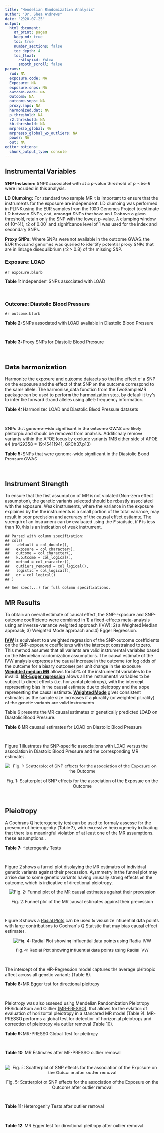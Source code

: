 ```yaml
---
title: "Mendelian Randomization Analysis"
author: "Dr. Shea Andrews"
date: "2020-07-25"
output:
  html_document:
    df_print: paged
    keep_md: true
    toc: true
    number_sections: false
    toc_depth: 4
    toc_float:
      collapsed: false
      smooth_scroll: false
params:
  rwd: NA
  exposure.code: NA
  Exposure: NA
  exposure.snps: NA
  outcome.code: NA
  Outcome: NA
  outcome.snps: NA
  proxy.snps: NA
  harmonized.dat: NA
  p.threshold: NA
  r2.threshold: NA
  kb.threshold: NA
  mrpresso_global: NA
  mrpresso_global_wo_outliers: NA
  power: NA
  out: NA
editor_options:
  chunk_output_type: console
---
```







## Instrumental Variables
**SNP Inclusion:** SNPS associated with at a p-value threshold of p < 5e-6 were included in this analysis.
<br>

**LD Clumping:** For standard two sample MR it is important to ensure that the instruments for the exposure are independent. LD clumping was performed in PLINK using the EUR samples from the 1000 Genomes Project to estimate LD between SNPs, and, amongst SNPs that have an LD above a given threshold, retain only the SNP with the lowest p-value. A clumping window of 10^{4}, r2 of 0.001 and significance level of 1 was used for the index and secondary SNPs.
<br>

**Proxy SNPs:** Where SNPs were not available in the outcome GWAS, the EUR thousand genomes was queried to identify potential proxy SNPs that are in linkage disequilibrium (r2 > 0.8) of the missing SNP.
<br>

### Exposure: LOAD
`#r exposure.blurb`
<br>

**Table 1:** Independent SNPs associated with LOAD
<div data-pagedtable="false">
  <script data-pagedtable-source type="application/json">
{"columns":[{"label":["SNP"],"name":[1],"type":["chr"],"align":["left"]},{"label":["CHROM"],"name":[2],"type":["dbl"],"align":["right"]},{"label":["POS"],"name":[3],"type":["dbl"],"align":["right"]},{"label":["REF"],"name":[4],"type":["chr"],"align":["left"]},{"label":["ALT"],"name":[5],"type":["chr"],"align":["left"]},{"label":["AF"],"name":[6],"type":["dbl"],"align":["right"]},{"label":["BETA"],"name":[7],"type":["dbl"],"align":["right"]},{"label":["SE"],"name":[8],"type":["dbl"],"align":["right"]},{"label":["Z"],"name":[9],"type":["dbl"],"align":["right"]},{"label":["P"],"name":[10],"type":["dbl"],"align":["right"]},{"label":["N"],"name":[11],"type":["dbl"],"align":["right"]},{"label":["TRAIT"],"name":[12],"type":["chr"],"align":["left"]}],"data":[{"1":"rs679515","2":"1","3":"207750568","4":"T","5":"C","6":"0.8126","7":"-0.1508","8":"0.0183","9":"-8.240440","10":"1.555000e-16","11":"63926","12":"LOAD"},{"1":"rs7584040","2":"2","3":"127863224","4":"C","5":"T","6":"0.2261","7":"0.0862","8":"0.0172","9":"5.011628","10":"5.341000e-07","11":"63926","12":"LOAD"},{"1":"rs6733839","2":"2","3":"127892810","4":"C","5":"T","6":"0.4067","7":"0.1693","8":"0.0154","9":"10.993506","10":"4.022000e-28","11":"63926","12":"LOAD"},{"1":"rs35695568","2":"2","3":"186794162","4":"G","5":"T","6":"0.0922","7":"0.1152","8":"0.0247","9":"4.663968","10":"3.200000e-06","11":"63926","12":"LOAD"},{"1":"rs10933431","2":"2","3":"233981912","4":"G","5":"C","6":"0.7774","7":"0.1001","8":"0.0194","9":"5.159794","10":"2.552000e-07","11":"63926","12":"LOAD"},{"1":"rs6805148","2":"3","3":"45101639","4":"A","5":"C","6":"0.0864","7":"-0.1293","8":"0.0257","9":"-5.031130","10":"4.774000e-07","11":"63926","12":"LOAD"},{"1":"rs28660482","2":"4","3":"66245059","4":"T","5":"A","6":"0.0243","7":"0.2220","8":"0.0475","9":"4.673684","10":"2.900000e-06","11":"63926","12":"LOAD"},{"1":"rs6822989","2":"4","3":"104176240","4":"C","5":"T","6":"0.0082","7":"0.4361","8":"0.0940","9":"4.639362","10":"3.487000e-06","11":"63926","12":"LOAD"},{"1":"rs35868327","2":"5","3":"52665230","4":"T","5":"A","6":"0.0132","7":"-0.3753","8":"0.0760","9":"-4.938158","10":"7.796000e-07","11":"63926","12":"LOAD"},{"1":"rs11168036","2":"5","3":"139707439","4":"T","5":"G","6":"0.5033","7":"-0.0754","8":"0.0143","9":"-5.272730","10":"1.432000e-07","11":"63926","12":"LOAD"},{"1":"rs34665982","2":"6","3":"32560306","4":"T","5":"C","6":"0.5213","7":"-0.0967","8":"0.0166","9":"-5.825300","10":"5.798000e-09","11":"63926","12":"LOAD"},{"1":"rs114812713","2":"6","3":"41034000","4":"G","5":"C","6":"0.0301","7":"0.2980","8":"0.0431","9":"6.914153","10":"4.467000e-12","11":"63926","12":"LOAD"},{"1":"rs1385742","2":"6","3":"47595155","4":"A","5":"T","6":"0.6344","7":"-0.0876","8":"0.0157","9":"-5.579620","10":"2.232000e-08","11":"63926","12":"LOAD"},{"1":"rs143429938","2":"7","3":"33721795","4":"C","5":"T","6":"0.0211","7":"0.3535","8":"0.0769","9":"4.596879","10":"4.253000e-06","11":"63926","12":"LOAD"},{"1":"rs9649710","2":"7","3":"50322832","4":"A","5":"G","6":"0.6331","7":"0.0676","8":"0.0148","9":"4.567570","10":"4.794000e-06","11":"63926","12":"LOAD"},{"1":"rs117240937","2":"7","3":"127426090","4":"G","5":"A","6":"0.0173","7":"-0.3122","8":"0.0672","9":"-4.645833","10":"3.350000e-06","11":"63926","12":"LOAD"},{"1":"rs11767557","2":"7","3":"143109139","4":"T","5":"C","6":"0.1968","7":"-0.1028","8":"0.0182","9":"-5.648350","10":"1.561000e-08","11":"63926","12":"LOAD"},{"1":"rs73223431","2":"8","3":"27219987","4":"C","5":"T","6":"0.3669","7":"0.0936","8":"0.0153","9":"6.117647","10":"8.342000e-10","11":"63926","12":"LOAD"},{"1":"rs867230","2":"8","3":"27468503","4":"C","5":"A","6":"0.6029","7":"0.1333","8":"0.0158","9":"8.436709","10":"3.492000e-17","11":"63926","12":"LOAD"},{"1":"rs13252043","2":"8","3":"71551628","4":"C","5":"T","6":"0.0984","7":"0.1140","8":"0.0237","9":"4.810127","10":"1.570000e-06","11":"63926","12":"LOAD"},{"1":"rs6559689","2":"9","3":"85450616","4":"C","5":"T","6":"0.0504","7":"0.1585","8":"0.0335","9":"4.731343","10":"2.169000e-06","11":"63926","12":"LOAD"},{"1":"rs12416487","2":"10","3":"11721057","4":"A","5":"T","6":"0.6519","7":"0.0850","8":"0.0154","9":"5.519480","10":"3.417000e-08","11":"63926","12":"LOAD"},{"1":"rs3740688","2":"11","3":"47380340","4":"G","5":"T","6":"0.5524","7":"0.0935","8":"0.0144","9":"6.493056","10":"9.702000e-11","11":"63926","12":"LOAD"},{"1":"rs1582763","2":"11","3":"60021948","4":"G","5":"A","6":"0.3729","7":"-0.1232","8":"0.0149","9":"-8.268456","10":"1.186000e-16","11":"63926","12":"LOAD"},{"1":"rs3851179","2":"11","3":"85868640","4":"T","5":"C","6":"0.6410","7":"0.1198","8":"0.0148","9":"8.094590","10":"5.809000e-16","11":"63926","12":"LOAD"},{"1":"rs11218343","2":"11","3":"121435587","4":"T","5":"C","6":"0.0401","7":"-0.2053","8":"0.0369","9":"-5.563690","10":"2.633000e-08","11":"63926","12":"LOAD"},{"1":"rs9787911","2":"11","3":"131769402","4":"T","5":"C","6":"0.4249","7":"0.0662","8":"0.0144","9":"4.597220","10":"4.386000e-06","11":"63926","12":"LOAD"},{"1":"rs117394726","2":"12","3":"127222883","4":"A","5":"C","6":"0.0400","7":"0.2193","8":"0.0465","9":"4.716130","10":"2.459000e-06","11":"63926","12":"LOAD"},{"1":"rs17125924","2":"14","3":"53391680","4":"A","5":"G","6":"0.0926","7":"0.1222","8":"0.0246","9":"4.967480","10":"6.621000e-07","11":"63926","12":"LOAD"},{"1":"rs12590654","2":"14","3":"92938855","4":"G","5":"A","6":"0.3353","7":"-0.0906","8":"0.0157","9":"-5.770701","10":"8.729000e-09","11":"63926","12":"LOAD"},{"1":"rs383902","2":"15","3":"59034174","4":"C","5":"T","6":"0.3274","7":"-0.0698","8":"0.0151","9":"-4.622517","10":"3.812000e-06","11":"63926","12":"LOAD"},{"1":"rs28588186","2":"16","3":"19910313","4":"C","5":"G","6":"0.1981","7":"-0.0880","8":"0.0181","9":"-4.861880","10":"1.115000e-06","11":"63926","12":"LOAD"},{"1":"rs62039712","2":"16","3":"79355857","4":"G","5":"A","6":"0.1158","7":"0.1528","8":"0.0288","9":"5.305556","10":"1.171000e-07","11":"63926","12":"LOAD"},{"1":"rs34971488","2":"16","3":"81779775","4":"G","5":"A","6":"0.2205","7":"0.0940","8":"0.0198","9":"4.747475","10":"2.067000e-06","11":"63926","12":"LOAD"},{"1":"rs2632516","2":"17","3":"56409089","4":"G","5":"C","6":"0.4402","7":"-0.0748","8":"0.0147","9":"-5.088435","10":"3.671000e-07","11":"63926","12":"LOAD"},{"1":"rs12151021","2":"19","3":"1050874","4":"A","5":"G","6":"0.6753","7":"-0.1071","8":"0.0169","9":"-6.337280","10":"2.562000e-10","11":"63926","12":"LOAD"},{"1":"rs8111708","2":"19","3":"18558876","4":"A","5":"G","6":"0.3427","7":"0.0696","8":"0.0151","9":"4.609270","10":"3.946000e-06","11":"63926","12":"LOAD"},{"1":"rs111358663","2":"19","3":"45196958","4":"T","5":"A","6":"0.0111","7":"-0.5369","8":"0.0795","9":"-6.753459","10":"1.436000e-11","11":"63926","12":"LOAD"},{"1":"rs4803765","2":"19","3":"45358448","4":"C","5":"T","6":"0.0243","7":"0.7165","8":"0.0610","9":"11.745902","10":"7.131000e-32","11":"63926","12":"LOAD"},{"1":"rs12972156","2":"19","3":"45387459","4":"C","5":"G","6":"0.2027","7":"0.9653","8":"0.0189","9":"51.074100","10":"2.225074e-308","11":"63926","12":"LOAD"},{"1":"rs117310449","2":"19","3":"45393516","4":"C","5":"T","6":"0.0130","7":"0.9879","8":"0.0691","9":"14.296671","10":"2.275000e-46","11":"63926","12":"LOAD"},{"1":"rs73033507","2":"19","3":"45431403","4":"C","5":"T","6":"0.0239","7":"-0.3620","8":"0.0657","9":"-5.509893","10":"3.646000e-08","11":"63926","12":"LOAD"},{"1":"rs114533385","2":"19","3":"45436753","4":"C","5":"T","6":"0.0210","7":"0.8281","8":"0.0661","9":"12.527988","10":"5.434000e-36","11":"63926","12":"LOAD"},{"1":"rs118004808","2":"19","3":"45439498","4":"C","5":"T","6":"0.0177","7":"-0.5523","8":"0.1015","9":"-5.441379","10":"5.274000e-08","11":"63926","12":"LOAD"},{"1":"rs139995984","2":"19","3":"45574482","4":"G","5":"C","6":"0.0155","7":"-0.5343","8":"0.0879","9":"-6.078498","10":"1.192000e-09","11":"63926","12":"LOAD"},{"1":"rs80182863","2":"19","3":"45653226","4":"C","5":"T","6":"0.0234","7":"0.2977","8":"0.0623","9":"4.778491","10":"1.750000e-06","11":"63926","12":"LOAD"},{"1":"rs6014724","2":"20","3":"54998544","4":"A","5":"G","6":"0.0920","7":"-0.1319","8":"0.0259","9":"-5.092660","10":"3.652000e-07","11":"63926","12":"LOAD"},{"1":"rs2830489","2":"21","3":"28148191","4":"C","5":"T","6":"0.2882","7":"-0.0837","8":"0.0162","9":"-5.166667","10":"2.422000e-07","11":"63926","12":"LOAD"},{"1":"rs138727474","2":"22","3":"21926584","4":"C","5":"T","6":"0.0269","7":"-0.2515","8":"0.0545","9":"-4.614679","10":"3.904000e-06","11":"63926","12":"LOAD"}],"options":{"columns":{"min":{},"max":[10]},"rows":{"min":[10],"max":[10]},"pages":{}}}
  </script>
</div>
<br>

### Outcome: Diastolic Blood Pressure
`#r outcome.blurb`
<br>

**Table 2:** SNPs associated with LOAD avaliable in Diastolic Blood Pressure
<div data-pagedtable="false">
  <script data-pagedtable-source type="application/json">
{"columns":[{"label":["SNP"],"name":[1],"type":["chr"],"align":["left"]},{"label":["CHROM"],"name":[2],"type":["dbl"],"align":["right"]},{"label":["POS"],"name":[3],"type":["dbl"],"align":["right"]},{"label":["REF"],"name":[4],"type":["chr"],"align":["left"]},{"label":["ALT"],"name":[5],"type":["chr"],"align":["left"]},{"label":["AF"],"name":[6],"type":["dbl"],"align":["right"]},{"label":["BETA"],"name":[7],"type":["dbl"],"align":["right"]},{"label":["SE"],"name":[8],"type":["dbl"],"align":["right"]},{"label":["Z"],"name":[9],"type":["dbl"],"align":["right"]},{"label":["P"],"name":[10],"type":["dbl"],"align":["right"]},{"label":["N"],"name":[11],"type":["dbl"],"align":["right"]},{"label":["TRAIT"],"name":[12],"type":["chr"],"align":["left"]}],"data":[{"1":"rs679515","2":"1","3":"207750568","4":"T","5":"C","6":"0.8191","7":"0.0256","8":"0.0225","9":"1.13778000","10":"2.544e-01","11":"757599","12":"Diastolic_Blood_Pressure"},{"1":"rs7584040","2":"2","3":"127863224","4":"C","5":"T","6":"0.2258","7":"-0.0398","8":"0.0208","9":"-1.91346154","10":"5.547e-02","11":"757599","12":"Diastolic_Blood_Pressure"},{"1":"rs6733839","2":"2","3":"127892810","4":"C","5":"T","6":"0.3948","7":"0.0468","8":"0.0182","9":"2.57142857","10":"1.038e-02","11":"755482","12":"Diastolic_Blood_Pressure"},{"1":"rs35695568","2":"2","3":"186794162","4":"G","5":"T","6":"0.0951","7":"0.0518","8":"0.0296","9":"1.75000000","10":"8.070e-02","11":"754983","12":"Diastolic_Blood_Pressure"},{"1":"rs10933431","2":"2","3":"233981912","4":"G","5":"C","6":"0.7794","7":"-0.0286","8":"0.0218","9":"-1.31192661","10":"1.887e-01","11":"747810","12":"Diastolic_Blood_Pressure"},{"1":"rs6805148","2":"3","3":"45101639","4":"A","5":"C","6":"0.0900","7":"-0.0568","8":"0.0305","9":"-1.86230000","10":"6.268e-02","11":"755541","12":"Diastolic_Blood_Pressure"},{"1":"rs28660482","2":"4","3":"66245059","4":"T","5":"A","6":"0.0259","7":"0.0263","8":"0.0564","9":"0.46631206","10":"6.407e-01","11":"757600","12":"Diastolic_Blood_Pressure"},{"1":"rs11168036","2":"5","3":"139707439","4":"T","5":"G","6":"0.5127","7":"-0.0526","8":"0.0174","9":"-3.02299000","10":"2.495e-03","11":"757601","12":"Diastolic_Blood_Pressure"},{"1":"rs114812713","2":"6","3":"41034000","4":"G","5":"C","6":"0.0266","7":"0.0716","8":"0.0561","9":"1.27629234","10":"2.018e-01","11":"750123","12":"Diastolic_Blood_Pressure"},{"1":"rs1385742","2":"6","3":"47595155","4":"A","5":"T","6":"0.6485","7":"0.0043","8":"0.0186","9":"0.23118300","10":"8.155e-01","11":"755481","12":"Diastolic_Blood_Pressure"},{"1":"rs9649710","2":"7","3":"50322832","4":"A","5":"G","6":"0.6124","7":"-0.0116","8":"0.0178","9":"-0.65168500","10":"5.118e-01","11":"757600","12":"Diastolic_Blood_Pressure"},{"1":"rs11767557","2":"7","3":"143109139","4":"T","5":"C","6":"0.2100","7":"0.0186","8":"0.0215","9":"0.86511600","10":"3.889e-01","11":"749339","12":"Diastolic_Blood_Pressure"},{"1":"rs73223431","2":"8","3":"27219987","4":"C","5":"T","6":"0.3663","7":"-0.0084","8":"0.0179","9":"-0.46927374","10":"6.407e-01","11":"757600","12":"Diastolic_Blood_Pressure"},{"1":"rs867230","2":"8","3":"27468503","4":"C","5":"A","6":"0.5913","7":"0.0627","8":"0.0181","9":"3.46408840","10":"5.107e-04","11":"755480","12":"Diastolic_Blood_Pressure"},{"1":"rs6559689","2":"9","3":"85450616","4":"C","5":"T","6":"0.0501","7":"-0.0231","8":"0.0413","9":"-0.55932203","10":"5.761e-01","11":"748882","12":"Diastolic_Blood_Pressure"},{"1":"rs12416487","2":"10","3":"11721057","4":"A","5":"T","6":"0.6508","7":"0.0133","8":"0.0184","9":"0.72282600","10":"4.675e-01","11":"756594","12":"Diastolic_Blood_Pressure"},{"1":"rs3740688","2":"11","3":"47380340","4":"G","5":"T","6":"0.5458","7":"0.1121","8":"0.0174","9":"6.44252874","10":"1.222e-10","11":"757601","12":"Diastolic_Blood_Pressure"},{"1":"rs1582763","2":"11","3":"60021948","4":"G","5":"A","6":"0.3750","7":"0.0002","8":"0.0179","9":"0.01117318","10":"9.924e-01","11":"757600","12":"Diastolic_Blood_Pressure"},{"1":"rs3851179","2":"11","3":"85868640","4":"T","5":"C","6":"0.6302","7":"-0.0122","8":"0.0179","9":"-0.68156400","10":"4.959e-01","11":"757601","12":"Diastolic_Blood_Pressure"},{"1":"rs11218343","2":"11","3":"121435587","4":"T","5":"C","6":"0.0384","7":"-0.0255","8":"0.0454","9":"-0.56167400","10":"5.747e-01","11":"757599","12":"Diastolic_Blood_Pressure"},{"1":"rs9787911","2":"11","3":"131769402","4":"T","5":"C","6":"0.4266","7":"-0.0054","8":"0.0175","9":"-0.30857100","10":"7.582e-01","11":"757600","12":"Diastolic_Blood_Pressure"},{"1":"rs117394726","2":"12","3":"127222883","4":"A","5":"C","6":"0.0386","7":"0.0534","8":"0.0511","9":"1.04501000","10":"2.965e-01","11":"752522","12":"Diastolic_Blood_Pressure"},{"1":"rs17125924","2":"14","3":"53391680","4":"A","5":"G","6":"0.0925","7":"-0.1339","8":"0.0301","9":"-4.44850000","10":"8.790e-06","11":"755482","12":"Diastolic_Blood_Pressure"},{"1":"rs12590654","2":"14","3":"92938855","4":"G","5":"A","6":"0.3408","7":"0.0303","8":"0.0186","9":"1.62903226","10":"1.025e-01","11":"756595","12":"Diastolic_Blood_Pressure"},{"1":"rs383902","2":"15","3":"59034174","4":"C","5":"T","6":"0.3382","7":"-0.0612","8":"0.0184","9":"-3.32608696","10":"8.960e-04","11":"748881","12":"Diastolic_Blood_Pressure"},{"1":"rs28588186","2":"16","3":"19910313","4":"C","5":"G","6":"0.1975","7":"0.0426","8":"0.0219","9":"1.94521000","10":"5.185e-02","11":"757599","12":"Diastolic_Blood_Pressure"},{"1":"rs62039712","2":"16","3":"79355857","4":"G","5":"A","6":"0.1185","7":"-0.0298","8":"0.0299","9":"-0.99665552","10":"3.192e-01","11":"750864","12":"Diastolic_Blood_Pressure"},{"1":"rs34971488","2":"16","3":"81779775","4":"G","5":"A","6":"0.2116","7":"-0.0403","8":"0.0228","9":"-1.76754386","10":"7.703e-02","11":"753370","12":"Diastolic_Blood_Pressure"},{"1":"rs2632516","2":"17","3":"56409089","4":"G","5":"C","6":"0.4471","7":"-0.0148","8":"0.0176","9":"-0.84090909","10":"4.011e-01","11":"757600","12":"Diastolic_Blood_Pressure"},{"1":"rs12151021","2":"19","3":"1050874","4":"A","5":"G","6":"0.6782","7":"0.0030","8":"0.0193","9":"0.15544000","10":"8.767e-01","11":"730395","12":"Diastolic_Blood_Pressure"},{"1":"rs8111708","2":"19","3":"18558876","4":"A","5":"G","6":"0.3477","7":"0.0807","8":"0.0183","9":"4.40984000","10":"9.846e-06","11":"757601","12":"Diastolic_Blood_Pressure"},{"1":"rs111358663","2":"19","3":"45196958","4":"T","5":"A","6":"0.0152","7":"-0.0049","8":"0.0778","9":"-0.06298201","10":"9.493e-01","11":"727076","12":"Diastolic_Blood_Pressure"},{"1":"rs12972156","2":"19","3":"45387459","4":"C","5":"G","6":"0.1482","7":"-0.0178","8":"0.0252","9":"-0.70634900","10":"4.800e-01","11":"739095","12":"Diastolic_Blood_Pressure"},{"1":"rs117310449","2":"19","3":"45393516","4":"C","5":"T","6":"0.0115","7":"0.0977","8":"0.0875","9":"1.11657143","10":"2.640e-01","11":"724066","12":"Diastolic_Blood_Pressure"},{"1":"rs80182863","2":"19","3":"45653226","4":"C","5":"T","6":"0.0266","7":"-0.0175","8":"0.0713","9":"-0.24544180","10":"8.058e-01","11":"747653","12":"Diastolic_Blood_Pressure"},{"1":"rs6014724","2":"20","3":"54998544","4":"A","5":"G","6":"0.0897","7":"-0.0232","8":"0.0311","9":"-0.74598100","10":"4.553e-01","11":"756109","12":"Diastolic_Blood_Pressure"},{"1":"rs2830489","2":"21","3":"28148191","4":"C","5":"T","6":"0.2795","7":"-0.0276","8":"0.0195","9":"-1.41538462","10":"1.571e-01","11":"757601","12":"Diastolic_Blood_Pressure"},{"1":"rs138727474","2":"22","3":"21926584","4":"C","5":"T","6":"0.0358","7":"0.0441","8":"0.0538","9":"0.81970260","10":"4.127e-01","11":"718207","12":"Diastolic_Blood_Pressure"},{"1":"rs6822989","2":"NA","3":"NA","4":"NA","5":"NA","6":"NA","7":"NA","8":"NA","9":"NA","10":"NA","11":"NA","12":"NA"},{"1":"rs35868327","2":"NA","3":"NA","4":"NA","5":"NA","6":"NA","7":"NA","8":"NA","9":"NA","10":"NA","11":"NA","12":"NA"},{"1":"rs34665982","2":"NA","3":"NA","4":"NA","5":"NA","6":"NA","7":"NA","8":"NA","9":"NA","10":"NA","11":"NA","12":"NA"},{"1":"rs143429938","2":"NA","3":"NA","4":"NA","5":"NA","6":"NA","7":"NA","8":"NA","9":"NA","10":"NA","11":"NA","12":"NA"},{"1":"rs117240937","2":"NA","3":"NA","4":"NA","5":"NA","6":"NA","7":"NA","8":"NA","9":"NA","10":"NA","11":"NA","12":"NA"},{"1":"rs13252043","2":"NA","3":"NA","4":"NA","5":"NA","6":"NA","7":"NA","8":"NA","9":"NA","10":"NA","11":"NA","12":"NA"},{"1":"rs4803765","2":"NA","3":"NA","4":"NA","5":"NA","6":"NA","7":"NA","8":"NA","9":"NA","10":"NA","11":"NA","12":"NA"},{"1":"rs73033507","2":"NA","3":"NA","4":"NA","5":"NA","6":"NA","7":"NA","8":"NA","9":"NA","10":"NA","11":"NA","12":"NA"},{"1":"rs114533385","2":"NA","3":"NA","4":"NA","5":"NA","6":"NA","7":"NA","8":"NA","9":"NA","10":"NA","11":"NA","12":"NA"},{"1":"rs118004808","2":"NA","3":"NA","4":"NA","5":"NA","6":"NA","7":"NA","8":"NA","9":"NA","10":"NA","11":"NA","12":"NA"},{"1":"rs139995984","2":"NA","3":"NA","4":"NA","5":"NA","6":"NA","7":"NA","8":"NA","9":"NA","10":"NA","11":"NA","12":"NA"}],"options":{"columns":{"min":{},"max":[10]},"rows":{"min":[10],"max":[10]},"pages":{}}}
  </script>
</div>
<br>

**Table 3:** Proxy SNPs for Diastolic Blood Pressure
<div data-pagedtable="false">
  <script data-pagedtable-source type="application/json">
{"columns":[{"label":["target_snp"],"name":[1],"type":["chr"],"align":["left"]},{"label":["proxy_snp"],"name":[2],"type":["chr"],"align":["left"]},{"label":["ld.r2"],"name":[3],"type":["dbl"],"align":["right"]},{"label":["Dprime"],"name":[4],"type":["dbl"],"align":["right"]},{"label":["PHASE"],"name":[5],"type":["chr"],"align":["left"]},{"label":["X12"],"name":[6],"type":["lgl"],"align":["right"]},{"label":["CHROM"],"name":[7],"type":["dbl"],"align":["right"]},{"label":["POS"],"name":[8],"type":["dbl"],"align":["right"]},{"label":["REF.proxy"],"name":[9],"type":["chr"],"align":["left"]},{"label":["ALT.proxy"],"name":[10],"type":["chr"],"align":["left"]},{"label":["AF"],"name":[11],"type":["dbl"],"align":["right"]},{"label":["BETA"],"name":[12],"type":["dbl"],"align":["right"]},{"label":["SE"],"name":[13],"type":["dbl"],"align":["right"]},{"label":["Z"],"name":[14],"type":["dbl"],"align":["right"]},{"label":["P"],"name":[15],"type":["dbl"],"align":["right"]},{"label":["N"],"name":[16],"type":["dbl"],"align":["right"]},{"label":["TRAIT"],"name":[17],"type":["chr"],"align":["left"]},{"label":["ref"],"name":[18],"type":["chr"],"align":["left"]},{"label":["ref.proxy"],"name":[19],"type":["chr"],"align":["left"]},{"label":["alt"],"name":[20],"type":["chr"],"align":["left"]},{"label":["alt.proxy"],"name":[21],"type":["chr"],"align":["left"]},{"label":["ALT"],"name":[22],"type":["chr"],"align":["left"]},{"label":["REF"],"name":[23],"type":["chr"],"align":["left"]},{"label":["proxy.outcome"],"name":[24],"type":["lgl"],"align":["right"]}],"data":[{"1":"rs35868327","2":"rs13182752","3":"1","4":"1","5":"GA/TG","6":"NA","7":"5","8":"52672171","9":"G","10":"A","11":"0.0240","12":"0.0158","13":"0.0570","14":"0.2771930","15":"0.7814","16":"757144","17":"Diastolic_Blood_Pressure","18":"G","19":"A","20":"T","21":"G","22":"G","23":"T","24":"TRUE"},{"1":"rs13252043","2":"rs11996416","3":"1","4":"1","5":"TT/CC","6":"NA","7":"8","8":"71505146","9":"C","10":"T","11":"0.0943","12":"0.0047","13":"0.0297","14":"0.1582492","15":"0.8739","16":"757600","17":"Diastolic_Blood_Pressure","18":"T","19":"T","20":"C","21":"C","22":"T","23":"C","24":"TRUE"},{"1":"rs6822989","2":"NA","3":"NA","4":"NA","5":"NA","6":"NA","7":"NA","8":"NA","9":"NA","10":"NA","11":"NA","12":"NA","13":"NA","14":"NA","15":"NA","16":"NA","17":"NA","18":"NA","19":"NA","20":"NA","21":"NA","22":"NA","23":"NA","24":"NA"},{"1":"rs34665982","2":"NA","3":"NA","4":"NA","5":"NA","6":"NA","7":"NA","8":"NA","9":"NA","10":"NA","11":"NA","12":"NA","13":"NA","14":"NA","15":"NA","16":"NA","17":"NA","18":"NA","19":"NA","20":"NA","21":"NA","22":"NA","23":"NA","24":"NA"},{"1":"rs143429938","2":"NA","3":"NA","4":"NA","5":"NA","6":"NA","7":"NA","8":"NA","9":"NA","10":"NA","11":"NA","12":"NA","13":"NA","14":"NA","15":"NA","16":"NA","17":"NA","18":"NA","19":"NA","20":"NA","21":"NA","22":"NA","23":"NA","24":"NA"},{"1":"rs117240937","2":"NA","3":"NA","4":"NA","5":"NA","6":"NA","7":"NA","8":"NA","9":"NA","10":"NA","11":"NA","12":"NA","13":"NA","14":"NA","15":"NA","16":"NA","17":"NA","18":"NA","19":"NA","20":"NA","21":"NA","22":"NA","23":"NA","24":"NA"},{"1":"rs4803765","2":"NA","3":"NA","4":"NA","5":"NA","6":"NA","7":"NA","8":"NA","9":"NA","10":"NA","11":"NA","12":"NA","13":"NA","14":"NA","15":"NA","16":"NA","17":"NA","18":"NA","19":"NA","20":"NA","21":"NA","22":"NA","23":"NA","24":"NA"},{"1":"rs73033507","2":"NA","3":"NA","4":"NA","5":"NA","6":"NA","7":"NA","8":"NA","9":"NA","10":"NA","11":"NA","12":"NA","13":"NA","14":"NA","15":"NA","16":"NA","17":"NA","18":"NA","19":"NA","20":"NA","21":"NA","22":"NA","23":"NA","24":"NA"},{"1":"rs114533385","2":"NA","3":"NA","4":"NA","5":"NA","6":"NA","7":"NA","8":"NA","9":"NA","10":"NA","11":"NA","12":"NA","13":"NA","14":"NA","15":"NA","16":"NA","17":"NA","18":"NA","19":"NA","20":"NA","21":"NA","22":"NA","23":"NA","24":"NA"},{"1":"rs118004808","2":"NA","3":"NA","4":"NA","5":"NA","6":"NA","7":"NA","8":"NA","9":"NA","10":"NA","11":"NA","12":"NA","13":"NA","14":"NA","15":"NA","16":"NA","17":"NA","18":"NA","19":"NA","20":"NA","21":"NA","22":"NA","23":"NA","24":"NA"},{"1":"rs139995984","2":"NA","3":"NA","4":"NA","5":"NA","6":"NA","7":"NA","8":"NA","9":"NA","10":"NA","11":"NA","12":"NA","13":"NA","14":"NA","15":"NA","16":"NA","17":"NA","18":"NA","19":"NA","20":"NA","21":"NA","22":"NA","23":"NA","24":"NA"}],"options":{"columns":{"min":{},"max":[10]},"rows":{"min":[10],"max":[10]},"pages":{}}}
  </script>
</div>
<br>

## Data harmonization
Harmonize the exposure and outcome datasets so that the effect of a SNP on the exposure and the effect of that SNP on the outcome correspond to the same allele. The harmonise_data function from the TwoSampleMR package can be used to perform the harmonization step, by default it try's to infer the forward strand alleles using allele frequency information.
<br>

**Table 4:** Harmonized LOAD and Diastolic Blood Pressure datasets
<div data-pagedtable="false">
  <script data-pagedtable-source type="application/json">
{"columns":[{"label":["SNP"],"name":[1],"type":["chr"],"align":["left"]},{"label":["effect_allele.exposure"],"name":[2],"type":["chr"],"align":["left"]},{"label":["other_allele.exposure"],"name":[3],"type":["chr"],"align":["left"]},{"label":["effect_allele.outcome"],"name":[4],"type":["chr"],"align":["left"]},{"label":["other_allele.outcome"],"name":[5],"type":["chr"],"align":["left"]},{"label":["beta.exposure"],"name":[6],"type":["dbl"],"align":["right"]},{"label":["beta.outcome"],"name":[7],"type":["dbl"],"align":["right"]},{"label":["eaf.exposure"],"name":[8],"type":["dbl"],"align":["right"]},{"label":["eaf.outcome"],"name":[9],"type":["dbl"],"align":["right"]},{"label":["remove"],"name":[10],"type":["lgl"],"align":["right"]},{"label":["palindromic"],"name":[11],"type":["lgl"],"align":["right"]},{"label":["ambiguous"],"name":[12],"type":["lgl"],"align":["right"]},{"label":["id.outcome"],"name":[13],"type":["chr"],"align":["left"]},{"label":["chr.outcome"],"name":[14],"type":["dbl"],"align":["right"]},{"label":["pos.outcome"],"name":[15],"type":["dbl"],"align":["right"]},{"label":["se.outcome"],"name":[16],"type":["dbl"],"align":["right"]},{"label":["z.outcome"],"name":[17],"type":["dbl"],"align":["right"]},{"label":["pval.outcome"],"name":[18],"type":["dbl"],"align":["right"]},{"label":["samplesize.outcome"],"name":[19],"type":["dbl"],"align":["right"]},{"label":["outcome"],"name":[20],"type":["chr"],"align":["left"]},{"label":["mr_keep.outcome"],"name":[21],"type":["lgl"],"align":["right"]},{"label":["pval_origin.outcome"],"name":[22],"type":["chr"],"align":["left"]},{"label":["chr.exposure"],"name":[23],"type":["dbl"],"align":["right"]},{"label":["pos.exposure"],"name":[24],"type":["dbl"],"align":["right"]},{"label":["se.exposure"],"name":[25],"type":["dbl"],"align":["right"]},{"label":["z.exposure"],"name":[26],"type":["dbl"],"align":["right"]},{"label":["pval.exposure"],"name":[27],"type":["dbl"],"align":["right"]},{"label":["samplesize.exposure"],"name":[28],"type":["dbl"],"align":["right"]},{"label":["exposure"],"name":[29],"type":["chr"],"align":["left"]},{"label":["mr_keep.exposure"],"name":[30],"type":["lgl"],"align":["right"]},{"label":["pval_origin.exposure"],"name":[31],"type":["chr"],"align":["left"]},{"label":["id.exposure"],"name":[32],"type":["chr"],"align":["left"]},{"label":["action"],"name":[33],"type":["dbl"],"align":["right"]},{"label":["mr_keep"],"name":[34],"type":["lgl"],"align":["right"]},{"label":["pt"],"name":[35],"type":["dbl"],"align":["right"]},{"label":["pleitropy_keep"],"name":[36],"type":["lgl"],"align":["right"]},{"label":["mrpresso_RSSobs"],"name":[37],"type":["dbl"],"align":["right"]},{"label":["mrpresso_pval"],"name":[38],"type":["chr"],"align":["left"]},{"label":["mrpresso_keep"],"name":[39],"type":["lgl"],"align":["right"]}],"data":[{"1":"rs10933431","2":"C","3":"G","4":"C","5":"G","6":"0.1001","7":"-0.0286","8":"0.7774","9":"0.7794","10":"FALSE","11":"TRUE","12":"FALSE","13":"PvbEcn","14":"2","15":"233981912","16":"0.0218","17":"-1.31192661","18":"1.887e-01","19":"747810","20":"Evangelou2018dbp","21":"TRUE","22":"reported","23":"2","24":"233981912","25":"0.0194","26":"5.159794","27":"2.552e-07","28":"63926","29":"Kunkle2019load","30":"TRUE","31":"reported","32":"EwBzsD","33":"2","34":"TRUE","35":"5e-06","36":"TRUE","37":"1.223520e-03","38":"1","39":"TRUE"},{"1":"rs111358663","2":"A","3":"T","4":"A","5":"T","6":"-0.5369","7":"-0.0049","8":"0.0111","9":"0.0152","10":"FALSE","11":"TRUE","12":"FALSE","13":"PvbEcn","14":"19","15":"45196958","16":"0.0778","17":"-0.06298201","18":"9.493e-01","19":"727076","20":"Evangelou2018dbp","21":"TRUE","22":"reported","23":"19","24":"45196958","25":"0.0795","26":"-6.753459","27":"1.436e-11","28":"63926","29":"Kunkle2019load","30":"TRUE","31":"reported","32":"EwBzsD","33":"2","34":"TRUE","35":"5e-06","36":"FALSE","37":"NA","38":"NA","39":"NA"},{"1":"rs11168036","2":"G","3":"T","4":"G","5":"T","6":"-0.0754","7":"-0.0526","8":"0.5033","9":"0.5127","10":"FALSE","11":"FALSE","12":"FALSE","13":"PvbEcn","14":"5","15":"139707439","16":"0.0174","17":"-3.02299000","18":"2.495e-03","19":"757601","20":"Evangelou2018dbp","21":"TRUE","22":"reported","23":"5","24":"139707439","25":"0.0143","26":"-5.272730","27":"1.432e-07","28":"63926","29":"Kunkle2019load","30":"TRUE","31":"reported","32":"EwBzsD","33":"2","34":"TRUE","35":"5e-06","36":"TRUE","37":"2.461042e-03","38":"0.1386","39":"TRUE"},{"1":"rs11218343","2":"C","3":"T","4":"C","5":"T","6":"-0.2053","7":"-0.0255","8":"0.0401","9":"0.0384","10":"FALSE","11":"FALSE","12":"FALSE","13":"PvbEcn","14":"11","15":"121435587","16":"0.0454","17":"-0.56167400","18":"5.747e-01","19":"757599","20":"Evangelou2018dbp","21":"TRUE","22":"reported","23":"11","24":"121435587","25":"0.0369","26":"-5.563690","27":"2.633e-08","28":"63926","29":"Kunkle2019load","30":"TRUE","31":"reported","32":"EwBzsD","33":"2","34":"TRUE","35":"5e-06","36":"TRUE","37":"2.139479e-04","38":"1","39":"TRUE"},{"1":"rs114812713","2":"C","3":"G","4":"C","5":"G","6":"0.2980","7":"0.0716","8":"0.0301","9":"0.0266","10":"FALSE","11":"TRUE","12":"FALSE","13":"PvbEcn","14":"6","15":"41034000","16":"0.0561","17":"1.27629234","18":"2.018e-01","19":"750123","20":"Evangelou2018dbp","21":"TRUE","22":"reported","23":"6","24":"41034000","25":"0.0431","26":"6.914153","27":"4.467e-12","28":"63926","29":"Kunkle2019load","30":"TRUE","31":"reported","32":"EwBzsD","33":"2","34":"TRUE","35":"5e-06","36":"TRUE","37":"3.278529e-03","38":"1","39":"TRUE"},{"1":"rs117310449","2":"T","3":"C","4":"T","5":"C","6":"0.9879","7":"0.0977","8":"0.0130","9":"0.0115","10":"FALSE","11":"FALSE","12":"FALSE","13":"PvbEcn","14":"19","15":"45393516","16":"0.0875","17":"1.11657143","18":"2.640e-01","19":"724066","20":"Evangelou2018dbp","21":"TRUE","22":"reported","23":"19","24":"45393516","25":"0.0691","26":"14.296671","27":"2.275e-46","28":"63926","29":"Kunkle2019load","30":"TRUE","31":"reported","32":"EwBzsD","33":"2","34":"TRUE","35":"5e-06","36":"FALSE","37":"NA","38":"NA","39":"NA"},{"1":"rs117394726","2":"C","3":"A","4":"C","5":"A","6":"0.2193","7":"0.0534","8":"0.0400","9":"0.0386","10":"FALSE","11":"FALSE","12":"FALSE","13":"PvbEcn","14":"12","15":"127222883","16":"0.0511","17":"1.04501000","18":"2.965e-01","19":"752522","20":"Evangelou2018dbp","21":"TRUE","22":"reported","23":"12","24":"127222883","25":"0.0465","26":"4.716130","27":"2.459e-06","28":"63926","29":"Kunkle2019load","30":"TRUE","31":"reported","32":"EwBzsD","33":"2","34":"TRUE","35":"5e-06","36":"TRUE","37":"1.793275e-03","38":"1","39":"TRUE"},{"1":"rs11767557","2":"C","3":"T","4":"C","5":"T","6":"-0.1028","7":"0.0186","8":"0.1968","9":"0.2100","10":"FALSE","11":"FALSE","12":"FALSE","13":"PvbEcn","14":"7","15":"143109139","16":"0.0215","17":"0.86511600","18":"3.889e-01","19":"749339","20":"Evangelou2018dbp","21":"TRUE","22":"reported","23":"7","24":"143109139","25":"0.0182","26":"-5.648350","27":"1.561e-08","28":"63926","29":"Kunkle2019load","30":"TRUE","31":"reported","32":"EwBzsD","33":"2","34":"TRUE","35":"5e-06","36":"TRUE","37":"6.211093e-04","38":"1","39":"TRUE"},{"1":"rs12151021","2":"G","3":"A","4":"G","5":"A","6":"-0.1071","7":"0.0030","8":"0.6753","9":"0.6782","10":"FALSE","11":"FALSE","12":"FALSE","13":"PvbEcn","14":"19","15":"1050874","16":"0.0193","17":"0.15544000","18":"8.767e-01","19":"730395","20":"Evangelou2018dbp","21":"TRUE","22":"reported","23":"19","24":"1050874","25":"0.0169","26":"-6.337280","27":"2.562e-10","28":"63926","29":"Kunkle2019load","30":"TRUE","31":"reported","32":"EwBzsD","33":"2","34":"TRUE","35":"5e-06","36":"TRUE","37":"8.479403e-05","38":"1","39":"TRUE"},{"1":"rs12416487","2":"T","3":"A","4":"T","5":"A","6":"0.0850","7":"0.0133","8":"0.6519","9":"0.6508","10":"FALSE","11":"TRUE","12":"FALSE","13":"PvbEcn","14":"10","15":"11721057","16":"0.0184","17":"0.72282600","18":"4.675e-01","19":"756594","20":"Evangelou2018dbp","21":"TRUE","22":"reported","23":"10","24":"11721057","25":"0.0154","26":"5.519480","27":"3.417e-08","28":"63926","29":"Kunkle2019load","30":"TRUE","31":"reported","32":"EwBzsD","33":"2","34":"TRUE","35":"5e-06","36":"TRUE","37":"7.882421e-05","38":"1","39":"TRUE"},{"1":"rs12590654","2":"A","3":"G","4":"A","5":"G","6":"-0.0906","7":"0.0303","8":"0.3353","9":"0.3408","10":"FALSE","11":"FALSE","12":"FALSE","13":"PvbEcn","14":"14","15":"92938855","16":"0.0186","17":"1.62903226","18":"1.025e-01","19":"756595","20":"Evangelou2018dbp","21":"TRUE","22":"reported","23":"14","24":"92938855","25":"0.0157","26":"-5.770701","27":"8.729e-09","28":"63926","29":"Kunkle2019load","30":"TRUE","31":"reported","32":"EwBzsD","33":"2","34":"TRUE","35":"5e-06","36":"TRUE","37":"1.318422e-03","38":"1","39":"TRUE"},{"1":"rs12972156","2":"G","3":"C","4":"G","5":"C","6":"0.9653","7":"-0.0178","8":"0.2027","9":"0.1482","10":"FALSE","11":"TRUE","12":"FALSE","13":"PvbEcn","14":"19","15":"45387459","16":"0.0252","17":"-0.70634900","18":"4.800e-01","19":"739095","20":"Evangelou2018dbp","21":"TRUE","22":"reported","23":"19","24":"45387459","25":"0.0189","26":"51.074100","27":"1.000e-200","28":"63926","29":"Kunkle2019load","30":"TRUE","31":"reported","32":"EwBzsD","33":"2","34":"TRUE","35":"5e-06","36":"FALSE","37":"NA","38":"NA","39":"NA"},{"1":"rs13252043","2":"T","3":"C","4":"T","5":"C","6":"0.1140","7":"0.0047","8":"0.0984","9":"0.0943","10":"FALSE","11":"FALSE","12":"FALSE","13":"PvbEcn","14":"8","15":"71505146","16":"0.0297","17":"0.15824916","18":"8.739e-01","19":"757600","20":"Evangelou2018dbp","21":"TRUE","22":"reported","23":"8","24":"71551628","25":"0.0237","26":"4.810127","27":"1.570e-06","28":"63926","29":"Kunkle2019load","30":"TRUE","31":"reported","32":"EwBzsD","33":"2","34":"TRUE","35":"5e-06","36":"TRUE","37":"2.459860e-06","38":"1","39":"TRUE"},{"1":"rs1385742","2":"T","3":"A","4":"T","5":"A","6":"-0.0876","7":"0.0043","8":"0.6344","9":"0.6485","10":"FALSE","11":"TRUE","12":"FALSE","13":"PvbEcn","14":"6","15":"47595155","16":"0.0186","17":"0.23118300","18":"8.155e-01","19":"755481","20":"Evangelou2018dbp","21":"TRUE","22":"reported","23":"6","24":"47595155","25":"0.0157","26":"-5.579620","27":"2.232e-08","28":"63926","29":"Kunkle2019load","30":"TRUE","31":"reported","32":"EwBzsD","33":"2","34":"TRUE","35":"5e-06","36":"TRUE","37":"8.738526e-05","38":"1","39":"TRUE"},{"1":"rs138727474","2":"T","3":"C","4":"T","5":"C","6":"-0.2515","7":"0.0441","8":"0.0269","9":"0.0358","10":"FALSE","11":"FALSE","12":"FALSE","13":"PvbEcn","14":"22","15":"21926584","16":"0.0538","17":"0.81970260","18":"4.127e-01","19":"718207","20":"Evangelou2018dbp","21":"TRUE","22":"reported","23":"22","24":"21926584","25":"0.0545","26":"-4.614679","27":"3.904e-06","28":"63926","29":"Kunkle2019load","30":"TRUE","31":"reported","32":"EwBzsD","33":"2","34":"TRUE","35":"5e-06","36":"TRUE","37":"3.534466e-03","38":"1","39":"TRUE"},{"1":"rs1582763","2":"A","3":"G","4":"A","5":"G","6":"-0.1232","7":"0.0002","8":"0.3729","9":"0.3750","10":"FALSE","11":"FALSE","12":"FALSE","13":"PvbEcn","14":"11","15":"60021948","16":"0.0179","17":"0.01117318","18":"9.924e-01","19":"757600","20":"Evangelou2018dbp","21":"TRUE","22":"reported","23":"11","24":"60021948","25":"0.0149","26":"-8.268456","27":"1.186e-16","28":"63926","29":"Kunkle2019load","30":"TRUE","31":"reported","32":"EwBzsD","33":"2","34":"TRUE","35":"5e-06","36":"TRUE","37":"5.431110e-05","38":"1","39":"TRUE"},{"1":"rs17125924","2":"G","3":"A","4":"G","5":"A","6":"0.1222","7":"-0.1339","8":"0.0926","9":"0.0925","10":"FALSE","11":"FALSE","12":"FALSE","13":"PvbEcn","14":"14","15":"53391680","16":"0.0301","17":"-4.44850000","18":"8.790e-06","19":"755482","20":"Evangelou2018dbp","21":"TRUE","22":"reported","23":"14","24":"53391680","25":"0.0246","26":"4.967480","27":"6.621e-07","28":"63926","29":"Kunkle2019load","30":"TRUE","31":"reported","32":"EwBzsD","33":"2","34":"TRUE","35":"5e-06","36":"TRUE","37":"2.058458e-02","38":"<0.0033","39":"FALSE"},{"1":"rs2632516","2":"C","3":"G","4":"C","5":"G","6":"-0.0748","7":"-0.0148","8":"0.4402","9":"0.4471","10":"FALSE","11":"TRUE","12":"TRUE","13":"PvbEcn","14":"17","15":"56409089","16":"0.0176","17":"-0.84090909","18":"4.011e-01","19":"757600","20":"Evangelou2018dbp","21":"TRUE","22":"reported","23":"17","24":"56409089","25":"0.0147","26":"-5.088435","27":"3.671e-07","28":"63926","29":"Kunkle2019load","30":"TRUE","31":"reported","32":"EwBzsD","33":"2","34":"FALSE","35":"5e-06","36":"TRUE","37":"NA","38":"NA","39":"NA"},{"1":"rs2830489","2":"T","3":"C","4":"T","5":"C","6":"-0.0837","7":"-0.0276","8":"0.2882","9":"0.2795","10":"FALSE","11":"FALSE","12":"FALSE","13":"PvbEcn","14":"21","15":"28148191","16":"0.0195","17":"-1.41538462","18":"1.571e-01","19":"757601","20":"Evangelou2018dbp","21":"TRUE","22":"reported","23":"21","24":"28148191","25":"0.0162","26":"-5.166667","27":"2.422e-07","28":"63926","29":"Kunkle2019load","30":"TRUE","31":"reported","32":"EwBzsD","33":"2","34":"TRUE","35":"5e-06","36":"TRUE","37":"5.544854e-04","38":"1","39":"TRUE"},{"1":"rs28588186","2":"G","3":"C","4":"G","5":"C","6":"-0.0880","7":"0.0426","8":"0.1981","9":"0.1975","10":"FALSE","11":"TRUE","12":"FALSE","13":"PvbEcn","14":"16","15":"19910313","16":"0.0219","17":"1.94521000","18":"5.185e-02","19":"757599","20":"Evangelou2018dbp","21":"TRUE","22":"reported","23":"16","24":"19910313","25":"0.0181","26":"-4.861880","27":"1.115e-06","28":"63926","29":"Kunkle2019load","30":"TRUE","31":"reported","32":"EwBzsD","33":"2","34":"TRUE","35":"5e-06","36":"TRUE","37":"2.339615e-03","38":"0.9306","39":"TRUE"},{"1":"rs28660482","2":"A","3":"T","4":"A","5":"T","6":"0.2220","7":"0.0263","8":"0.0243","9":"0.0259","10":"FALSE","11":"TRUE","12":"FALSE","13":"PvbEcn","14":"4","15":"66245059","16":"0.0564","17":"0.46631206","18":"6.407e-01","19":"757600","20":"Evangelou2018dbp","21":"TRUE","22":"reported","23":"4","24":"66245059","25":"0.0475","26":"4.673684","27":"2.900e-06","28":"63926","29":"Kunkle2019load","30":"TRUE","31":"reported","32":"EwBzsD","33":"2","34":"TRUE","35":"5e-06","36":"TRUE","37":"2.079513e-04","38":"1","39":"TRUE"},{"1":"rs34971488","2":"A","3":"G","4":"A","5":"G","6":"0.0940","7":"-0.0403","8":"0.2205","9":"0.2116","10":"FALSE","11":"FALSE","12":"FALSE","13":"PvbEcn","14":"16","15":"81779775","16":"0.0228","17":"-1.76754386","18":"7.703e-02","19":"753370","20":"Evangelou2018dbp","21":"TRUE","22":"reported","23":"16","24":"81779775","25":"0.0198","26":"4.747475","27":"2.067e-06","28":"63926","29":"Kunkle2019load","30":"TRUE","31":"reported","32":"EwBzsD","33":"2","34":"TRUE","35":"5e-06","36":"TRUE","37":"2.153660e-03","38":"1","39":"TRUE"},{"1":"rs35695568","2":"T","3":"G","4":"T","5":"G","6":"0.1152","7":"0.0518","8":"0.0922","9":"0.0951","10":"FALSE","11":"FALSE","12":"FALSE","13":"PvbEcn","14":"2","15":"186794162","16":"0.0296","17":"1.75000000","18":"8.070e-02","19":"754983","20":"Evangelou2018dbp","21":"TRUE","22":"reported","23":"2","24":"186794162","25":"0.0247","26":"4.663968","27":"3.200e-06","28":"63926","29":"Kunkle2019load","30":"TRUE","31":"reported","32":"EwBzsD","33":"2","34":"TRUE","35":"5e-06","36":"TRUE","37":"2.148359e-03","38":"1","39":"TRUE"},{"1":"rs35868327","2":"A","3":"T","4":"G","5":"T","6":"-0.3753","7":"0.0158","8":"0.0132","9":"0.0240","10":"TRUE","11":"TRUE","12":"FALSE","13":"PvbEcn","14":"5","15":"52672171","16":"0.0570","17":"0.27719298","18":"7.814e-01","19":"757144","20":"Evangelou2018dbp","21":"TRUE","22":"reported","23":"5","24":"52665230","25":"0.0760","26":"-4.938158","27":"7.796e-07","28":"63926","29":"Kunkle2019load","30":"TRUE","31":"reported","32":"EwBzsD","33":"2","34":"FALSE","35":"5e-06","36":"TRUE","37":"NA","38":"NA","39":"NA"},{"1":"rs3740688","2":"T","3":"G","4":"T","5":"G","6":"0.0935","7":"0.1121","8":"0.5524","9":"0.5458","10":"FALSE","11":"FALSE","12":"FALSE","13":"PvbEcn","14":"11","15":"47380340","16":"0.0174","17":"6.44252874","18":"1.222e-10","19":"757601","20":"Evangelou2018dbp","21":"TRUE","22":"reported","23":"11","24":"47380340","25":"0.0144","26":"6.493056","27":"9.702e-11","28":"63926","29":"Kunkle2019load","30":"TRUE","31":"reported","32":"EwBzsD","33":"2","34":"TRUE","35":"5e-06","36":"FALSE","37":"NA","38":"NA","39":"NA"},{"1":"rs383902","2":"T","3":"C","4":"T","5":"C","6":"-0.0698","7":"-0.0612","8":"0.3274","9":"0.3382","10":"FALSE","11":"FALSE","12":"FALSE","13":"PvbEcn","14":"15","15":"59034174","16":"0.0184","17":"-3.32608696","18":"8.960e-04","19":"748881","20":"Evangelou2018dbp","21":"TRUE","22":"reported","23":"15","24":"59034174","25":"0.0151","26":"-4.622517","27":"3.812e-06","28":"63926","29":"Kunkle2019load","30":"TRUE","31":"reported","32":"EwBzsD","33":"2","34":"TRUE","35":"5e-06","36":"TRUE","37":"3.411067e-03","38":"0.066","39":"TRUE"},{"1":"rs3851179","2":"C","3":"T","4":"C","5":"T","6":"0.1198","7":"-0.0122","8":"0.6410","9":"0.6302","10":"FALSE","11":"FALSE","12":"FALSE","13":"PvbEcn","14":"11","15":"85868640","16":"0.0179","17":"-0.68156400","18":"4.959e-01","19":"757601","20":"Evangelou2018dbp","21":"TRUE","22":"reported","23":"11","24":"85868640","25":"0.0148","26":"8.094590","27":"5.809e-16","28":"63926","29":"Kunkle2019load","30":"TRUE","31":"reported","32":"EwBzsD","33":"2","34":"TRUE","35":"5e-06","36":"TRUE","37":"3.936932e-04","38":"1","39":"TRUE"},{"1":"rs6014724","2":"G","3":"A","4":"G","5":"A","6":"-0.1319","7":"-0.0232","8":"0.0920","9":"0.0897","10":"FALSE","11":"FALSE","12":"FALSE","13":"PvbEcn","14":"20","15":"54998544","16":"0.0311","17":"-0.74598100","18":"4.553e-01","19":"756109","20":"Evangelou2018dbp","21":"TRUE","22":"reported","23":"20","24":"54998544","25":"0.0259","26":"-5.092660","27":"3.652e-07","28":"63926","29":"Kunkle2019load","30":"TRUE","31":"reported","32":"EwBzsD","33":"2","34":"TRUE","35":"5e-06","36":"TRUE","37":"2.669438e-04","38":"1","39":"TRUE"},{"1":"rs62039712","2":"A","3":"G","4":"A","5":"G","6":"0.1528","7":"-0.0298","8":"0.1158","9":"0.1185","10":"FALSE","11":"FALSE","12":"FALSE","13":"PvbEcn","14":"16","15":"79355857","16":"0.0299","17":"-0.99665552","18":"3.192e-01","19":"750864","20":"Evangelou2018dbp","21":"TRUE","22":"reported","23":"16","24":"79355857","25":"0.0288","26":"5.305556","27":"1.171e-07","28":"63926","29":"Kunkle2019load","30":"TRUE","31":"reported","32":"EwBzsD","33":"2","34":"TRUE","35":"5e-06","36":"TRUE","37":"1.553913e-03","38":"1","39":"TRUE"},{"1":"rs6559689","2":"T","3":"C","4":"T","5":"C","6":"0.1585","7":"-0.0231","8":"0.0504","9":"0.0501","10":"FALSE","11":"FALSE","12":"FALSE","13":"PvbEcn","14":"9","15":"85450616","16":"0.0413","17":"-0.55932203","18":"5.761e-01","19":"748882","20":"Evangelou2018dbp","21":"TRUE","22":"reported","23":"9","24":"85450616","25":"0.0335","26":"4.731343","27":"2.169e-06","28":"63926","29":"Kunkle2019load","30":"TRUE","31":"reported","32":"EwBzsD","33":"2","34":"TRUE","35":"5e-06","36":"TRUE","37":"1.046998e-03","38":"1","39":"TRUE"},{"1":"rs6733839","2":"T","3":"C","4":"T","5":"C","6":"0.1693","7":"0.0468","8":"0.4067","9":"0.3948","10":"FALSE","11":"FALSE","12":"FALSE","13":"PvbEcn","14":"2","15":"127892810","16":"0.0182","17":"2.57142857","18":"1.038e-02","19":"755482","20":"Evangelou2018dbp","21":"TRUE","22":"reported","23":"2","24":"127892810","25":"0.0154","26":"10.993506","27":"4.022e-28","28":"63926","29":"Kunkle2019load","30":"TRUE","31":"reported","32":"EwBzsD","33":"2","34":"TRUE","35":"5e-06","36":"TRUE","37":"1.760754e-03","38":"0.7557","39":"TRUE"},{"1":"rs679515","2":"C","3":"T","4":"C","5":"T","6":"-0.1508","7":"0.0256","8":"0.8126","9":"0.8191","10":"FALSE","11":"FALSE","12":"FALSE","13":"PvbEcn","14":"1","15":"207750568","16":"0.0225","17":"1.13778000","18":"2.544e-01","19":"757599","20":"Evangelou2018dbp","21":"TRUE","22":"reported","23":"1","24":"207750568","25":"0.0183","26":"-8.240440","27":"1.555e-16","28":"63926","29":"Kunkle2019load","30":"TRUE","31":"reported","32":"EwBzsD","33":"2","34":"TRUE","35":"5e-06","36":"TRUE","37":"1.282852e-03","38":"1","39":"TRUE"},{"1":"rs6805148","2":"C","3":"A","4":"C","5":"A","6":"-0.1293","7":"-0.0568","8":"0.0864","9":"0.0900","10":"FALSE","11":"FALSE","12":"FALSE","13":"PvbEcn","14":"3","15":"45101639","16":"0.0305","17":"-1.86230000","18":"6.268e-02","19":"755541","20":"Evangelou2018dbp","21":"TRUE","22":"reported","23":"3","24":"45101639","25":"0.0257","26":"-5.031130","27":"4.774e-07","28":"63926","29":"Kunkle2019load","30":"TRUE","31":"reported","32":"EwBzsD","33":"2","34":"TRUE","35":"5e-06","36":"TRUE","37":"2.584363e-03","38":"1","39":"TRUE"},{"1":"rs73223431","2":"T","3":"C","4":"T","5":"C","6":"0.0936","7":"-0.0084","8":"0.3669","9":"0.3663","10":"FALSE","11":"FALSE","12":"FALSE","13":"PvbEcn","14":"8","15":"27219987","16":"0.0179","17":"-0.46927374","18":"6.407e-01","19":"757600","20":"Evangelou2018dbp","21":"TRUE","22":"reported","23":"8","24":"27219987","25":"0.0153","26":"6.117647","27":"8.342e-10","28":"63926","29":"Kunkle2019load","30":"TRUE","31":"reported","32":"EwBzsD","33":"2","34":"TRUE","35":"5e-06","36":"TRUE","37":"1.957231e-04","38":"1","39":"TRUE"},{"1":"rs7584040","2":"T","3":"C","4":"T","5":"C","6":"0.0862","7":"-0.0398","8":"0.2261","9":"0.2258","10":"FALSE","11":"FALSE","12":"FALSE","13":"PvbEcn","14":"2","15":"127863224","16":"0.0208","17":"-1.91346154","18":"5.547e-02","19":"757599","20":"Evangelou2018dbp","21":"TRUE","22":"reported","23":"2","24":"127863224","25":"0.0172","26":"5.011628","27":"5.341e-07","28":"63926","29":"Kunkle2019load","30":"TRUE","31":"reported","32":"EwBzsD","33":"2","34":"TRUE","35":"5e-06","36":"TRUE","37":"2.067610e-03","38":"0.891","39":"TRUE"},{"1":"rs80182863","2":"T","3":"C","4":"T","5":"C","6":"0.2977","7":"-0.0175","8":"0.0234","9":"0.0266","10":"FALSE","11":"FALSE","12":"FALSE","13":"PvbEcn","14":"19","15":"45653226","16":"0.0713","17":"-0.24544180","18":"8.058e-01","19":"747653","20":"Evangelou2018dbp","21":"TRUE","22":"reported","23":"19","24":"45653226","25":"0.0623","26":"4.778491","27":"1.750e-06","28":"63926","29":"Kunkle2019load","30":"TRUE","31":"reported","32":"EwBzsD","33":"2","34":"TRUE","35":"5e-06","36":"FALSE","37":"NA","38":"NA","39":"NA"},{"1":"rs8111708","2":"G","3":"A","4":"G","5":"A","6":"0.0696","7":"0.0807","8":"0.3427","9":"0.3477","10":"FALSE","11":"FALSE","12":"FALSE","13":"PvbEcn","14":"19","15":"18558876","16":"0.0183","17":"4.40984000","18":"9.846e-06","19":"757601","20":"Evangelou2018dbp","21":"TRUE","22":"reported","23":"19","24":"18558876","25":"0.0151","26":"4.609270","27":"3.946e-06","28":"63926","29":"Kunkle2019load","30":"TRUE","31":"reported","32":"EwBzsD","33":"2","34":"TRUE","35":"5e-06","36":"TRUE","37":"6.126364e-03","38":"<0.0033","39":"FALSE"},{"1":"rs867230","2":"A","3":"C","4":"A","5":"C","6":"0.1333","7":"0.0627","8":"0.6029","9":"0.5913","10":"FALSE","11":"FALSE","12":"FALSE","13":"PvbEcn","14":"8","15":"27468503","16":"0.0181","17":"3.46408840","18":"5.107e-04","19":"755480","20":"Evangelou2018dbp","21":"TRUE","22":"reported","23":"8","24":"27468503","25":"0.0158","26":"8.436709","27":"3.492e-17","28":"63926","29":"Kunkle2019load","30":"TRUE","31":"reported","32":"EwBzsD","33":"2","34":"TRUE","35":"5e-06","36":"TRUE","37":"3.519818e-03","38":"0.0528","39":"TRUE"},{"1":"rs9649710","2":"G","3":"A","4":"G","5":"A","6":"0.0676","7":"-0.0116","8":"0.6331","9":"0.6124","10":"FALSE","11":"FALSE","12":"FALSE","13":"PvbEcn","14":"7","15":"50322832","16":"0.0178","17":"-0.65168500","18":"5.118e-01","19":"757600","20":"Evangelou2018dbp","21":"TRUE","22":"reported","23":"7","24":"50322832","25":"0.0148","26":"4.567570","27":"4.794e-06","28":"63926","29":"Kunkle2019load","30":"TRUE","31":"reported","32":"EwBzsD","33":"2","34":"TRUE","35":"5e-06","36":"TRUE","37":"2.425591e-04","38":"1","39":"TRUE"},{"1":"rs9787911","2":"C","3":"T","4":"C","5":"T","6":"0.0662","7":"-0.0054","8":"0.4249","9":"0.4266","10":"FALSE","11":"FALSE","12":"FALSE","13":"PvbEcn","14":"11","15":"131769402","16":"0.0175","17":"-0.30857100","18":"7.582e-01","19":"757600","20":"Evangelou2018dbp","21":"TRUE","22":"reported","23":"11","24":"131769402","25":"0.0144","26":"4.597220","27":"4.386e-06","28":"63926","29":"Kunkle2019load","30":"TRUE","31":"reported","32":"EwBzsD","33":"2","34":"TRUE","35":"5e-06","36":"TRUE","37":"8.434577e-05","38":"1","39":"TRUE"}],"options":{"columns":{"min":{},"max":[10]},"rows":{"min":[10],"max":[10]},"pages":{}}}
  </script>
</div>
<br>

SNPs that genome-wide significant in the outcome GWAS are likely pleitorpic and should be removed from analysis. Additionaly remove variants within the APOE locus by exclude variants 1MB either side of APOE e4 (rs429358 = 19:45411941, GRCh37.p13)
<br>


**Table 5:** SNPs that were genome-wide significant in the Diastolic Blood Pressure GWAS
<div data-pagedtable="false">
  <script data-pagedtable-source type="application/json">
{"columns":[{"label":["SNP"],"name":[1],"type":["chr"],"align":["left"]},{"label":["chr.outcome"],"name":[2],"type":["dbl"],"align":["right"]},{"label":["pos.outcome"],"name":[3],"type":["dbl"],"align":["right"]},{"label":["pval.exposure"],"name":[4],"type":["dbl"],"align":["right"]},{"label":["pval.outcome"],"name":[5],"type":["dbl"],"align":["right"]}],"data":[{"1":"rs111358663","2":"19","3":"45196958","4":"1.436e-11","5":"9.493e-01"},{"1":"rs117310449","2":"19","3":"45393516","4":"2.275e-46","5":"2.640e-01"},{"1":"rs12972156","2":"19","3":"45387459","4":"1.000e-200","5":"4.800e-01"},{"1":"rs3740688","2":"11","3":"47380340","4":"9.702e-11","5":"1.222e-10"},{"1":"rs80182863","2":"19","3":"45653226","4":"1.750e-06","5":"8.058e-01"}],"options":{"columns":{"min":{},"max":[10]},"rows":{"min":[10],"max":[10]},"pages":{}}}
  </script>
</div>
<br>


## Instrument Strength
To ensure that the first assumption of MR is not violated (Non-zero effect assumption), the genetic variants selected should be robustly associated with the exposure. Weak instruments, where the variance in the exposure explained by the the instruments is a small portion of the total variance, may result in poor precission and accuracy of the causal effect estiamte. The strength of an instrument can be evaluated using the F statistic, if F is less than 10, this is an indication of weak instrument.


```
## Parsed with column specification:
## cols(
##   .default = col_double(),
##   exposure = col_character(),
##   outcome = col_character(),
##   k.outcome = col_logical(),
##   method = col_character(),
##   outliers_removed = col_logical(),
##   logistic = col_logical(),
##   or = col_logical()
## )
```

```
## See spec(...) for full column specifications.
```

<div data-pagedtable="false">
  <script data-pagedtable-source type="application/json">
{"columns":[{"label":["outliers_removed"],"name":[1],"type":["lgl"],"align":["right"]},{"label":["pve.exposure"],"name":[2],"type":["dbl"],"align":["right"]},{"label":["F"],"name":[3],"type":["dbl"],"align":["right"]},{"label":["Alpha"],"name":[4],"type":["dbl"],"align":["right"]},{"label":["NCP"],"name":[5],"type":["dbl"],"align":["right"]},{"label":["Power"],"name":[6],"type":["dbl"],"align":["right"]}],"data":[{"1":"FALSE","2":"0.02117027","3":"35.47539","4":"0.05","5":"2.522044","6":"0.3551891"},{"1":"TRUE","2":"0.02033152","3":"36.23823","4":"0.05","5":"2.795477","6":"0.3868155"}],"options":{"columns":{"min":{},"max":[10]},"rows":{"min":[10],"max":[10]},"pages":{}}}
  </script>
</div>

##  MR Results
To obtain an overall estimate of causal effect, the SNP-exposure and SNP-outcome coefficients were combined in 1) a fixed-effects meta-analysis using an inverse-variance weighted approach (IVW); 2) a Weighted Median approach; 3) Weighted Mode approach and 4) Egger Regression.


[**IVW**](https://doi.org/10.1002/gepi.21758) is equivalent to a weighted regression of the SNP-outcome coefficients on the SNP-exposure coefficients with the intercept constrained to zero. This method assumes that all variants are valid instrumental variables based on the Mendelian randomization assumptions. The causal estimate of the IVW analysis expresses the causal increase in the outcome (or log odds of the outcome for a binary outcome) per unit change in the exposure. [**Weighted median MR**](https://doi.org/10.1002/gepi.21965) allows for 50% of the instrumental variables to be invalid. [**MR-Egger regression**](https://doi.org/10.1093/ije/dyw220) allows all the instrumental variables to be subject to direct effects (i.e. horizontal pleiotropy), with the intercept representing bias in the causal estimate due to pleiotropy and the slope representing the causal estimate. [**Weighted Mode**](https://doi.org/10.1093/ije/dyx102) gives consistent estimates as the sample size increases if a plurality (or weighted plurality) of the genetic variants are valid instruments.
<br>



Table 6 presents the MR causal estimates of genetically predicted LOAD on Diastolic Blood Pressure.
<br>

**Table 6** MR causaul estimates for LOAD on Diastolic Blood Pressure
<div data-pagedtable="false">
  <script data-pagedtable-source type="application/json">
{"columns":[{"label":["id.exposure"],"name":[1],"type":["chr"],"align":["left"]},{"label":["id.outcome"],"name":[2],"type":["chr"],"align":["left"]},{"label":["outcome"],"name":[3],"type":["fctr"],"align":["left"]},{"label":["exposure"],"name":[4],"type":["fctr"],"align":["left"]},{"label":["method"],"name":[5],"type":["fctr"],"align":["left"]},{"label":["nsnp"],"name":[6],"type":["int"],"align":["right"]},{"label":["b"],"name":[7],"type":["dbl"],"align":["right"]},{"label":["se"],"name":[8],"type":["dbl"],"align":["right"]},{"label":["pval"],"name":[9],"type":["dbl"],"align":["right"]}],"data":[{"1":"EwBzsD","2":"PvbEcn","3":"Evangelou2018dbp","4":"Kunkle2019load","5":"Inverse variance weighted (fixed effects)","6":"33","7":"0.05473869","8":"0.03492392","9":"0.1170283"},{"1":"EwBzsD","2":"PvbEcn","3":"Evangelou2018dbp","4":"Kunkle2019load","5":"Weighted median","6":"33","7":"-0.01361012","8":"0.05943367","9":"0.8188714"},{"1":"EwBzsD","2":"PvbEcn","3":"Evangelou2018dbp","4":"Kunkle2019load","5":"Weighted mode","6":"33","7":"-0.09114875","8":"0.12848245","9":"0.4831978"},{"1":"EwBzsD","2":"PvbEcn","3":"Evangelou2018dbp","4":"Kunkle2019load","5":"MR Egger","6":"33","7":"0.02574335","8":"0.20189648","9":"0.8993621"}],"options":{"columns":{"min":{},"max":[10]},"rows":{"min":[10],"max":[10]},"pages":{}}}
  </script>
</div>
<br>

Figure 1 illustrates the SNP-specific associations with LOAD versus the association in Diastolic Blood Pressure and the corresponding MR estimates.
<br>

<div class="figure" style="text-align: center">
<img src="/sc/arion/projects/LOAD/shea/Projects/MR_ADPhenome/results/MR_ADbidir/Kunkle2019load/Evangelou2018dbp/Kunkle2019load_5e-6_Evangelou2018dbp_MR_Analaysis_files/figure-html/scatter_plot-1.png" alt="Fig. 1: Scatterplot of SNP effects for the association of the Exposure on the Outcome"  />
<p class="caption">Fig. 1: Scatterplot of SNP effects for the association of the Exposure on the Outcome</p>
</div>
<br>


## Pleiotropy
A Cochrans Q heterogeneity test can be used to formaly assesse for the presence of heterogenity (Table 7), with excessive heterogeneity indicating that there is a meaningful violation of at least one of the MR assumptions.
these assumptions..
<br>

**Table 7:** Heterogenity Tests
<div data-pagedtable="false">
  <script data-pagedtable-source type="application/json">
{"columns":[{"label":["id.exposure"],"name":[1],"type":["chr"],"align":["left"]},{"label":["id.outcome"],"name":[2],"type":["chr"],"align":["left"]},{"label":["outcome"],"name":[3],"type":["fctr"],"align":["left"]},{"label":["exposure"],"name":[4],"type":["fctr"],"align":["left"]},{"label":["method"],"name":[5],"type":["fctr"],"align":["left"]},{"label":["Q"],"name":[6],"type":["dbl"],"align":["right"]},{"label":["Q_df"],"name":[7],"type":["dbl"],"align":["right"]},{"label":["Q_pval"],"name":[8],"type":["dbl"],"align":["right"]}],"data":[{"1":"EwBzsD","2":"PvbEcn","3":"Evangelou2018dbp","4":"Kunkle2019load","5":"MR Egger","6":"108.6515","7":"31","8":"1.480848e-10"},{"1":"EwBzsD","2":"PvbEcn","3":"Evangelou2018dbp","4":"Kunkle2019load","5":"Inverse variance weighted","6":"108.7322","7":"32","8":"2.746663e-10"}],"options":{"columns":{"min":{},"max":[10]},"rows":{"min":[10],"max":[10]},"pages":{}}}
  </script>
</div>
<br>

Figure 2 shows a funnel plot displaying the MR estimates of individual genetic variants against their precession. Aysmmetry in the funnel plot may arrise due to some genetic variants having unusally strong effects on the outcome, which is indicative of directional pleiotropy.
<br>

<div class="figure" style="text-align: center">
<img src="/sc/arion/projects/LOAD/shea/Projects/MR_ADPhenome/results/MR_ADbidir/Kunkle2019load/Evangelou2018dbp/Kunkle2019load_5e-6_Evangelou2018dbp_MR_Analaysis_files/figure-html/funnel_plot-1.png" alt="Fig. 2: Funnel plot of the MR causal estimates against their precession"  />
<p class="caption">Fig. 2: Funnel plot of the MR causal estimates against their precession</p>
</div>
<br>

Figure 3 shows a [Radial Plots](https://github.com/WSpiller/RadialMR) can be used to visualize influential data points with large contributions to Cochran's Q Statistic that may bias causal effect estimates.



<div class="figure" style="text-align: center">
<img src="/sc/arion/projects/LOAD/shea/Projects/MR_ADPhenome/results/MR_ADbidir/Kunkle2019load/Evangelou2018dbp/Kunkle2019load_5e-6_Evangelou2018dbp_MR_Analaysis_files/figure-html/Radial_Plot-1.png" alt="Fig. 4: Radial Plot showing influential data points using Radial IVW"  />
<p class="caption">Fig. 4: Radial Plot showing influential data points using Radial IVW</p>
</div>
<br>

The intercept of the MR-Regression model captures the average pleitropic affect across all genetic variants (Table 8).
<br>

**Table 8:** MR Egger test for directional pleitropy
<div data-pagedtable="false">
  <script data-pagedtable-source type="application/json">
{"columns":[{"label":["id.exposure"],"name":[1],"type":["chr"],"align":["left"]},{"label":["id.outcome"],"name":[2],"type":["chr"],"align":["left"]},{"label":["outcome"],"name":[3],"type":["fctr"],"align":["left"]},{"label":["exposure"],"name":[4],"type":["fctr"],"align":["left"]},{"label":["egger_intercept"],"name":[5],"type":["dbl"],"align":["right"]},{"label":["se"],"name":[6],"type":["dbl"],"align":["right"]},{"label":["pval"],"name":[7],"type":["dbl"],"align":["right"]}],"data":[{"1":"EwBzsD","2":"PvbEcn","3":"Evangelou2018dbp","4":"Kunkle2019load","5":"0.003396573","6":"0.02237608","7":"0.8803323"}],"options":{"columns":{"min":{},"max":[10]},"rows":{"min":[10],"max":[10]},"pages":{}}}
  </script>
</div>
<br>

Pleiotropy was also assesed using Mendelian Randomization Pleiotropy RESidual Sum and Outlier [(MR-PRESSO)](https://doi.org/10.1038/s41588-018-0099-7), that allows for the evlation of evaluation of horizontal pleiotropy in a standared MR model (Table 9). MR-PRESSO performs a global test for detection of horizontal pleiotropy and correction of pleiotropy via outlier removal (Table 10).
<br>

**Table 9:** MR-PRESSO Global Test for pleitropy
<div data-pagedtable="false">
  <script data-pagedtable-source type="application/json">
{"columns":[{"label":["id.exposure"],"name":[1],"type":["chr"],"align":["left"]},{"label":["id.outcome"],"name":[2],"type":["chr"],"align":["left"]},{"label":["outcome"],"name":[3],"type":["chr"],"align":["left"]},{"label":["exposure"],"name":[4],"type":["chr"],"align":["left"]},{"label":["pt"],"name":[5],"type":["dbl"],"align":["right"]},{"label":["outliers_removed"],"name":[6],"type":["lgl"],"align":["right"]},{"label":["n_outliers"],"name":[7],"type":["dbl"],"align":["right"]},{"label":["RSSobs"],"name":[8],"type":["dbl"],"align":["right"]},{"label":["pval"],"name":[9],"type":["chr"],"align":["left"]}],"data":[{"1":"EwBzsD","2":"PvbEcn","3":"Evangelou2018dbp","4":"Kunkle2019load","5":"5e-06","6":"FALSE","7":"2","8":"115.5415","9":"<1e-04"}],"options":{"columns":{"min":{},"max":[10]},"rows":{"min":[10],"max":[10]},"pages":{}}}
  </script>
</div>
<br>


**Table 10:** MR Estimates after MR-PRESSO outlier removal
<div data-pagedtable="false">
  <script data-pagedtable-source type="application/json">
{"columns":[{"label":["id.exposure"],"name":[1],"type":["chr"],"align":["left"]},{"label":["id.outcome"],"name":[2],"type":["chr"],"align":["left"]},{"label":["outcome"],"name":[3],"type":["fctr"],"align":["left"]},{"label":["exposure"],"name":[4],"type":["fctr"],"align":["left"]},{"label":["method"],"name":[5],"type":["fctr"],"align":["left"]},{"label":["nsnp"],"name":[6],"type":["int"],"align":["right"]},{"label":["b"],"name":[7],"type":["dbl"],"align":["right"]},{"label":["se"],"name":[8],"type":["dbl"],"align":["right"]},{"label":["pval"],"name":[9],"type":["dbl"],"align":["right"]}],"data":[{"1":"EwBzsD","2":"PvbEcn","3":"Evangelou2018dbp","4":"Kunkle2019load","5":"Inverse variance weighted (fixed effects)","6":"31","7":"0.05851870","8":"0.03560229","9":"0.1002428"},{"1":"EwBzsD","2":"PvbEcn","3":"Evangelou2018dbp","4":"Kunkle2019load","5":"Weighted median","6":"31","7":"-0.01307170","8":"0.05964481","9":"0.8265261"},{"1":"EwBzsD","2":"PvbEcn","3":"Evangelou2018dbp","4":"Kunkle2019load","5":"Weighted mode","6":"31","7":"-0.09805516","8":"0.14242418","9":"0.4964451"},{"1":"EwBzsD","2":"PvbEcn","3":"Evangelou2018dbp","4":"Kunkle2019load","5":"MR Egger","6":"31","7":"0.15694444","8":"0.16974242","9":"0.3628024"}],"options":{"columns":{"min":{},"max":[10]},"rows":{"min":[10],"max":[10]},"pages":{}}}
  </script>
</div>
<br>

<div class="figure" style="text-align: center">
<img src="/sc/arion/projects/LOAD/shea/Projects/MR_ADPhenome/results/MR_ADbidir/Kunkle2019load/Evangelou2018dbp/Kunkle2019load_5e-6_Evangelou2018dbp_MR_Analaysis_files/figure-html/scatter_plot_outlier-1.png" alt="Fig. 5: Scatterplot of SNP effects for the association of the Exposure on the Outcome after outlier removal"  />
<p class="caption">Fig. 5: Scatterplot of SNP effects for the association of the Exposure on the Outcome after outlier removal</p>
</div>
<br>

**Table 11:** Heterogenity Tests after outlier removal
<div data-pagedtable="false">
  <script data-pagedtable-source type="application/json">
{"columns":[{"label":["id.exposure"],"name":[1],"type":["chr"],"align":["left"]},{"label":["id.outcome"],"name":[2],"type":["chr"],"align":["left"]},{"label":["outcome"],"name":[3],"type":["fctr"],"align":["left"]},{"label":["exposure"],"name":[4],"type":["fctr"],"align":["left"]},{"label":["method"],"name":[5],"type":["fctr"],"align":["left"]},{"label":["Q"],"name":[6],"type":["dbl"],"align":["right"]},{"label":["Q_df"],"name":[7],"type":["dbl"],"align":["right"]},{"label":["Q_pval"],"name":[8],"type":["dbl"],"align":["right"]}],"data":[{"1":"EwBzsD","2":"PvbEcn","3":"Evangelou2018dbp","4":"Kunkle2019load","5":"MR Egger","6":"68.36697","7":"29","8":"5.055018e-05"},{"1":"EwBzsD","2":"PvbEcn","3":"Evangelou2018dbp","4":"Kunkle2019load","5":"Inverse variance weighted","6":"69.25134","7":"30","8":"6.111091e-05"}],"options":{"columns":{"min":{},"max":[10]},"rows":{"min":[10],"max":[10]},"pages":{}}}
  </script>
</div>
<br>

**Table 12:** MR Egger test for directional pleitropy after outlier removal
<div data-pagedtable="false">
  <script data-pagedtable-source type="application/json">
{"columns":[{"label":["id.exposure"],"name":[1],"type":["chr"],"align":["left"]},{"label":["id.outcome"],"name":[2],"type":["chr"],"align":["left"]},{"label":["outcome"],"name":[3],"type":["fctr"],"align":["left"]},{"label":["exposure"],"name":[4],"type":["fctr"],"align":["left"]},{"label":["egger_intercept"],"name":[5],"type":["dbl"],"align":["right"]},{"label":["se"],"name":[6],"type":["dbl"],"align":["right"]},{"label":["pval"],"name":[7],"type":["dbl"],"align":["right"]}],"data":[{"1":"EwBzsD","2":"PvbEcn","3":"Evangelou2018dbp","4":"Kunkle2019load","5":"-0.01166581","6":"0.01904674","7":"0.5449913"}],"options":{"columns":{"min":{},"max":[10]},"rows":{"min":[10],"max":[10]},"pages":{}}}
  </script>
</div>
<br>
